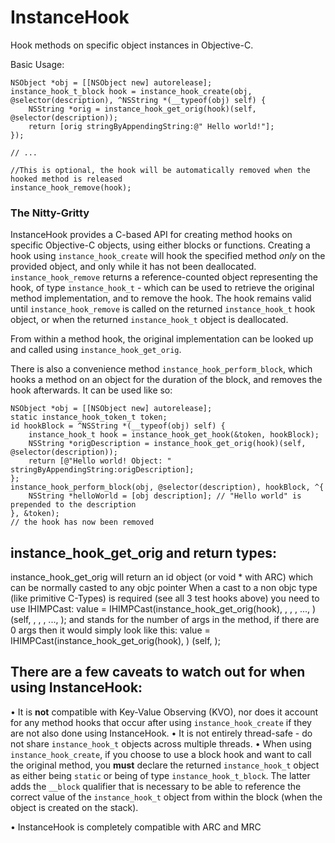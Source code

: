 InstanceHook
============

Hook methods on specific object instances in Objective-C.

Basic Usage:

    NSObject *obj = [[NSObject new] autorelease];
    instance_hook_t_block hook = instance_hook_create(obj, @selector(description), ^NSString *(__typeof(obj) self) {
		NSString *orig = instance_hook_get_orig(hook)(self, @selector(description));
		return [orig stringByAppendingString:@" Hello world!"];
	});
	
	// ...
	
	//This is optional, the hook will be automatically removed when the hooked method is released
	instance_hook_remove(hook);

### The Nitty-Gritty

InstanceHook provides a C-based API for creating method hooks on specific Objective-C objects, using either blocks or functions. Creating a hook using `instance_hook_create` will hook the specified method *only* on the provided object, and only while it has not been deallocated. `instance_hook_remove` returns a reference-counted object representing the hook, of type `instance_hook_t` - which can be used to retrieve the original method implementation, and to remove the hook. The hook remains valid until `instance_hook_remove` is called on the returned `instance_hook_t` hook object, or when the returned `instance_hook_t` object is deallocated.

From within a method hook, the original implementation can be looked up and called using `instance_hook_get_orig`. 

There is also a convenience method `instance_hook_perform_block`, which hooks a method on an object for the duration of the block, and removes the hook afterwards. It can be used like so:

	NSObject *obj = [[NSObject new] autorelease];
	static instance_hook_token_t token;
	id hookBlock = ^NSString *(__typeof(obj) self) {
		instance_hook_t hook = instance_hook_get_hook(&token, hookBlock);
		NSString *origDescription = instance_hook_get_orig(hook)(self, @selector(description));
		return [@"Hello world! Object: " stringByAppendingString:origDescription];
	};	
	instance_hook_perform_block(obj, @selector(description), hookBlock, ^{
		NSString *helloWorld = [obj description]; // "Hello world" is prepended to the description
	}, &token);
	// the hook has now been removed

## instance_hook_get_orig and return types:

instance_hook_get_orig will return an id object (or void * with ARC) which can be normally casted to any objc pointer
When a cast to a non objc type (like primitive C-Types) is required (see all 3 test hooks above) you need to use IHIMPCast:
	<returntype> value = IHIMPCast(instance_hook_get_orig(hook), <returntype>, <arg1type>, <arg2type>, ..., <argNtype>) (self, <selector>, <arg1>, <arg2>, ..., <argN>);
<argNtype> and <argN> stands for the number of args in the method, if there are 0 args then it would simply look like this:
	<returntype> value = IHIMPCast(instance_hook_get_orig(hook), <returntype>) (self, <selector>);


## There are a few caveats to watch out for when using InstanceHook:

• It is **not** compatible with Key-Value Observing (KVO), nor does it account for any method hooks that occur after using `instance_hook_create` if they are not also done using InstanceHook.
• It is not entirely thread-safe - do not share `instance_hook_t` objects across multiple threads.
• When using `instance_hook_create`, if you choose to use a block hook and want to call the original method, you **must** declare the returned `instance_hook_t` object as either being `static` or being of type `instance_hook_t_block`. The latter adds the `__block` qualifier that is necessary to be able to reference the correct value of the `instance_hook_t` object from within the block (when the object is created on the stack).

• InstanceHook is completely compatible with ARC and MRC
